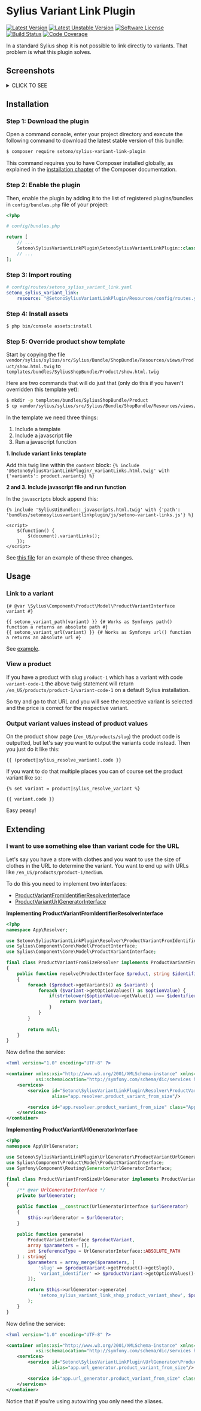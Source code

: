 # Sylius Variant Link Plugin

[![Latest Version][ico-version]][link-packagist]
[![Latest Unstable Version][ico-unstable-version]][link-packagist]
[![Software License][ico-license]](LICENSE)
[![Build Status][ico-github-actions]][link-github-actions]
[![Code Coverage][ico-code-coverage]][link-code-coverage]

In a standard Sylius shop it is not possible to link directly to variants. That problem is what this plugin solves.

## Screenshots

<details><summary>CLICK TO SEE</summary>

![Screenshot showing products list with variants links](docs/images/shop-product-list-with-variant-links.png)

![Screenshot showing product show page with variant selected](docs/images/shop-product-show-variant.png)

</details>

## Installation

### Step 1: Download the plugin

Open a command console, enter your project directory and execute the following command to download the latest stable version of this bundle:

```bash
$ composer require setono/sylius-variant-link-plugin
```

This command requires you to have Composer installed globally, as explained in the [installation chapter](https://getcomposer.org/doc/00-intro.md) of the Composer documentation.


### Step 2: Enable the plugin

Then, enable the plugin by adding it to the list of registered plugins/bundles
in `config/bundles.php` file of your project:

```php
<?php

# config/bundles.php

return [
    // ...
    Setono\SyliusVariantLinkPlugin\SetonoSyliusVariantLinkPlugin::class => ['all' => true],
    // ...
];
```

### Step 3: Import routing

```yaml
# config/routes/setono_sylius_variant_link.yaml
setono_sylius_variant_link:
    resource: "@SetonoSyliusVariantLinkPlugin/Resources/config/routes.yaml"
```

### Step 4: Install assets
```bash
$ php bin/console assets:install
```

### Step 5: Override product show template
Start by copying the file `vendor/sylius/sylius/src/Sylius/Bundle/ShopBundle/Resources/views/Product/show.html.twig` to
`templates/bundles/SyliusShopBundle/Product/show.html.twig`

Here are two commands that will do just that (only do this if you haven't overridden this template yet):
```bash
$ mkdir -p templates/bundles/SyliusShopBundle/Product
$ cp vendor/sylius/sylius/src/Sylius/Bundle/ShopBundle/Resources/views/Product/show.html.twig templates/bundles/SyliusShopBundle/Product
```

In the template we need three things:
1. Include a template
2. Include a javascript file
3. Run a javascript function

**1. Include variant links template**

Add this twig line within the `content` block: `{% include '@SetonoSyliusVariantLinkPlugin/_variantLinks.html.twig' with {'variants': product.variants} %}`

**2 and 3. Include javascript file and run function**

In the `javascripts` block append this:

```twig
{% include 'SyliusUiBundle::_javascripts.html.twig' with {'path': 'bundles/setonosyliusvariantlinkplugin/js/setono-variant-links.js'} %}

<script>
    $(function() {
        $(document).variantLinks();
    });
</script>
```

See [this file](tests/Application/templates/bundles/SyliusShopBundle/Product/show.html.twig) for an example of these three changes.

## Usage

### Link to a variant

```twig
{# @var \Sylius\Component\Product\Model\ProductVariantInterface variant #}

{{ setono_variant_path(variant) }} {# Works as Symfonys path() function a returns an absolute path #}
{{ setono_variant_url(variant) }} {# Works as Symfonys url() function a returns an absolute url #}
```

See [example](tests/Application/templates/bundles/SyliusShopBundle/Product/_box.html.twig).

### View a product
If you have a product with slug `product-1` which has a variant with code `variant-code-1` the above twig statement will return
`/en_US/products/product-1/variant-code-1` on a default Sylius installation.

So try and go to that URL and you will see the respective variant is selected and the price is correct for the respective variant.

### Output variant values instead of product values
On the product show page (`/en_US/products/slug`) the product code is outputted, but let's say you want to output the variants
code instead. Then you just do it like this:

```twig
{{ (product|sylius_resolve_variant).code }}
```

If you want to do that multiple places you can of course set the product variant like so:

```twig
{% set variant = product|sylius_resolve_variant %}

{{ variant.code }}
```

Easy peasy!

## Extending
### I want to use something else than variant code for the URL
Let's say you have a store with clothes and you want to use the size of clothes in the URL to determine the variant.
You want to end up with URLs like `/en_US/products/product-1/medium`.

To do this you need to implement two interfaces:
- [ProductVariantFromIdentifierResolverInterface](src/Resolver/ProductVariantFromIdentifierResolverInterface.php)
- [ProductVariantUrlGeneratorInterface](src/UrlGenerator/ProductVariantUrlGeneratorInterface.php)
 
**Implementing ProductVariantFromIdentifierResolverInterface**

```php
<?php
namespace App\Resolver;

use Setono\SyliusVariantLinkPlugin\Resolver\ProductVariantFromIdentifierResolverInterface;
use Sylius\Component\Core\Model\ProductInterface;
use Sylius\Component\Core\Model\ProductVariantInterface;

final class ProductVariantFromSizeResolver implements ProductVariantFromIdentifierResolverInterface
{
    public function resolve(ProductInterface $product, string $identifier) : ?ProductVariantInterface
    {
        foreach ($product->getVariants() as $variant) {
            foreach ($variant->getOptionValues() as $optionValue) {
                if(strtolower($optionValue->getValue()) === $identifier) {
                    return $variant;
                }
            }
        }
        
        return null;
    }
}
```

Now define the service:

```xml
<?xml version="1.0" encoding="UTF-8" ?>

<container xmlns:xsi="http://www.w3.org/2001/XMLSchema-instance" xmlns="http://symfony.com/schema/dic/services"
           xsi:schemaLocation="http://symfony.com/schema/dic/services http://symfony.com/schema/dic/services/services-1.0.xsd">
    <services>
        <service id="Setono\SyliusVariantLinkPlugin\Resolver\ProductVariantFromIdentifierResolverInterface"
                 alias="app.resolver.product_variant_from_size"/>

        <service id="app.resolver.product_variant_from_size" class="App\Resolver\ProductVariantFromSizeResolver"/>
    </services>
</container>
```

**Implementing ProductVariantUrlGeneratorInterface**

```php
<?php
namespace App\UrlGenerator;

use Setono\SyliusVariantLinkPlugin\UrlGenerator\ProductVariantUrlGeneratorInterface;
use Sylius\Component\Product\Model\ProductVariantInterface;
use Symfony\Component\Routing\Generator\UrlGeneratorInterface;

final class ProductVariantFromSizeUrlGenerator implements ProductVariantUrlGeneratorInterface
{
    /** @var UrlGeneratorInterface */
    private $urlGenerator;

    public function __construct(UrlGeneratorInterface $urlGenerator)
    {
        $this->urlGenerator = $urlGenerator;
    }
    
    public function generate(
        ProductVariantInterface $productVariant,
        array $parameters = [],
        int $referenceType = UrlGeneratorInterface::ABSOLUTE_PATH
    ) : string{
        $parameters = array_merge($parameters, [
            'slug' => $productVariant->getProduct()->getSlug(),
            'variant_identifier' => $productVariant->getOptionValues()->first()->getCode(),
        ]);

        return $this->urlGenerator->generate(
            'setono_sylius_variant_link_shop_product_variant_show', $parameters, $referenceType
        );
    }
}
```

Now define the service:

```xml
<?xml version="1.0" encoding="UTF-8" ?>

<container xmlns:xsi="http://www.w3.org/2001/XMLSchema-instance" xmlns="http://symfony.com/schema/dic/services"
           xsi:schemaLocation="http://symfony.com/schema/dic/services http://symfony.com/schema/dic/services/services-1.0.xsd">
    <services>
        <service id="Setono\SyliusVariantLinkPlugin\UrlGenerator\ProductVariantUrlGeneratorInterface"
                 alias="app.url_generator.product_variant_from_size"/>

        <service id="app.url_generator.product_variant_from_size" class="App\UrlGenerator\ProductVariantFromSizeUrlGenerator"/>
    </services>
</container>
```

Notice that if you're using autowiring you only need the aliases.

[ico-version]: https://poser.pugx.org/setono/sylius-variant-link-plugin/v/stable
[ico-unstable-version]: https://poser.pugx.org/setono/sylius-variant-link-plugin/v/unstable
[ico-license]: https://poser.pugx.org/setono/sylius-variant-link-plugin/license
[ico-github-actions]: https://github.com/Setono/SyliusVariantLinkPlugin/workflows/build/badge.svg
[ico-code-coverage]: https://codecov.io/gh/Setono/SyliusVariantLinkPlugin/branch/master/graph/badge.svg

[link-packagist]: https://packagist.org/packages/setono/sylius-variant-link-plugin
[link-github-actions]: https://github.com/Setono/SyliusVariantLinkPlugin/actions
[link-code-coverage]: https://codecov.io/gh/Setono/SyliusVariantLinkPlugin
